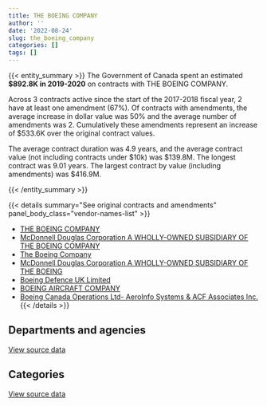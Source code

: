 ```yaml
---
title: THE BOEING COMPANY
author: ''
date: '2022-08-24'
slug: the_boeing_company
categories: []
tags: []
---
```


<script src="/rmarkdown-libs/htmlwidgets/htmlwidgets.js"></script>
<link href="/rmarkdown-libs/datatables-css/datatables-crosstalk.css" rel="stylesheet" />
<script src="/rmarkdown-libs/datatables-binding/datatables.js"></script>
<script src="/rmarkdown-libs/jquery/jquery-3.6.0.min.js"></script>
<link href="/rmarkdown-libs/dt-core-bootstrap/css/dataTables.bootstrap.min.css" rel="stylesheet" />
<link href="/rmarkdown-libs/dt-core-bootstrap/css/dataTables.bootstrap.extra.css" rel="stylesheet" />
<script src="/rmarkdown-libs/dt-core-bootstrap/js/jquery.dataTables.min.js"></script>
<script src="/rmarkdown-libs/dt-core-bootstrap/js/dataTables.bootstrap.min.js"></script>
<link href="/rmarkdown-libs/crosstalk/css/crosstalk.min.css" rel="stylesheet" />
<script src="/rmarkdown-libs/crosstalk/js/crosstalk.min.js"></script>
<script src="/rmarkdown-libs/htmlwidgets/htmlwidgets.js"></script>
<link href="/rmarkdown-libs/datatables-css/datatables-crosstalk.css" rel="stylesheet" />
<script src="/rmarkdown-libs/datatables-binding/datatables.js"></script>
<script src="/rmarkdown-libs/jquery/jquery-3.6.0.min.js"></script>
<link href="/rmarkdown-libs/dt-core-bootstrap/css/dataTables.bootstrap.min.css" rel="stylesheet" />
<link href="/rmarkdown-libs/dt-core-bootstrap/css/dataTables.bootstrap.extra.css" rel="stylesheet" />
<script src="/rmarkdown-libs/dt-core-bootstrap/js/jquery.dataTables.min.js"></script>
<script src="/rmarkdown-libs/dt-core-bootstrap/js/dataTables.bootstrap.min.js"></script>
<link href="/rmarkdown-libs/crosstalk/css/crosstalk.min.css" rel="stylesheet" />
<script src="/rmarkdown-libs/crosstalk/js/crosstalk.min.js"></script>

{{< entity_summary >}}
The Government of Canada spent an estimated **\$892.8K in 2019-2020** on contracts with THE BOEING COMPANY.

Across 3 contracts active since the start of the 2017-2018 fiscal year, 2 have at least one amendment (67%). Of contracts with amendments, the average increase in dollar value was 50% and the average number of amendments was 2. Cumulatively these amendments represent an increase of \$533.6K over the original contract values.

The average contract duration was 4.9 years, and the average contract value (not including contracts under \$10k) was \$139.8M. The longest contract was 9.01 years. The largest contract by value (including amendments) was \$416.9M.

{{< /entity_summary >}}

{{< details summary="See original contracts and amendments" panel_body_class="vendor-names-list" >}}
- [THE BOEING COMPANY](https://search.open.canada.ca/en/ct/?sort=contract_value_f%20desc&page=1&search_text=%22THE%20BOEING%20COMPANY%22)
- [McDonnell Douglas Corporation A WHOLLY-OWNED SUBSIDIARY OF THE BOEING COMPANY](https://search.open.canada.ca/en/ct/?sort=contract_value_f%20desc&page=1&search_text=%22McDonnell%20Douglas%20Corporation%20A%20WHOLLY-OWNED%20SUBSIDIARY%20OF%20THE%20BOEING%20COMPANY%22)
- [The Boeing Company](https://search.open.canada.ca/en/ct/?sort=contract_value_f%20desc&page=1&search_text=%22The%20Boeing%20Company%22)
- [McDonnell Douglas Corporation A WHOLLY-OWNED SUBSIDIARY OF THE BOEING](https://search.open.canada.ca/en/ct/?sort=contract_value_f%20desc&page=1&search_text=%22McDonnell%20Douglas%20Corporation%20A%20WHOLLY-OWNED%20SUBSIDIARY%20OF%20THE%20BOEING%22)
- [Boeing Defence UK Limited](https://search.open.canada.ca/en/ct/?sort=contract_value_f%20desc&page=1&search_text=%22Boeing%20Defence%20UK%20Limited%22)
- [BOEING AIRCRAFT COMPANY](https://search.open.canada.ca/en/ct/?sort=contract_value_f%20desc&page=1&search_text=%22BOEING%20AIRCRAFT%20COMPANY%22)
- [Boeing Canada Operations Ltd- AeroInfo Systems & ACF Associates Inc.](https://search.open.canada.ca/en/ct/?sort=contract_value_f%20desc&page=1&search_text=%22Boeing%20Canada%20Operations%20Ltd-%20AeroInfo%20Systems%20%26%20ACF%20Associates%20Inc.%22)
{{< /details >}}

## Departments and agencies

<div id="htmlwidget-1" style="width:100%;height:auto;" class="datatables html-widget"></div>
<script type="application/json" data-for="htmlwidget-1">{"x":{"style":"bootstrap","filter":"none","vertical":false,"data":[["<a href=\"/departments/dnd-mdn/\">National Defence<\/a>"],[46560146.86],[12236243.96],[892815.19]],"container":"<table class=\"table table-striped table-hover row-border order-column display\">\n  <thead>\n    <tr>\n      <th>Department<\/th>\n      <th>2017-2018<\/th>\n      <th>2018-2019<\/th>\n      <th>2019-2020<\/th>\n    <\/tr>\n  <\/thead>\n<\/table>","options":{"order":[[3,"desc"]],"pageLength":10,"autoWidth":true,"columnDefs":[{"targets":1,"render":"function(data, type, row, meta) {\n    return type !== 'display' ? data : DTWidget.formatCurrency(data, \"$\", 2, 3, \",\", \".\", true, null);\n  }"},{"targets":2,"render":"function(data, type, row, meta) {\n    return type !== 'display' ? data : DTWidget.formatCurrency(data, \"$\", 2, 3, \",\", \".\", true, null);\n  }"},{"targets":3,"render":"function(data, type, row, meta) {\n    return type !== 'display' ? data : DTWidget.formatCurrency(data, \"$\", 2, 3, \",\", \".\", true, null);\n  }"},{"width":"16%","targets":[1,2,3]},{"className":"dt-right","targets":[1,2,3]}],"orderClasses":false}},"evals":["options.columnDefs.0.render","options.columnDefs.1.render","options.columnDefs.2.render"],"jsHooks":[]}</script>
<p class="text-right">
<a href="https://github.com/GoC-Spending/contracts-data/tree/main/data/out/vendors/the_boeing_company/summary_by_fiscal_year_by_department.csv" class="source-data-link btn btn-link">View source data</a>
</p>

## Categories

<div id="htmlwidget-2" style="width:100%;height:auto;" class="datatables html-widget"></div>
<script type="application/json" data-for="htmlwidget-2">{"x":{"style":"bootstrap","filter":"none","vertical":false,"data":[["<a href=\"/categories/11_defence/\">Defence<\/a>","<a href=\"/categories/9_human_capital/\">Human capital<\/a>"],[46560146.86,null],[11815955.19,420288.77],[246488.76,646326.43]],"container":"<table class=\"table table-striped table-hover row-border order-column display\">\n  <thead>\n    <tr>\n      <th>Category<\/th>\n      <th>2017-2018<\/th>\n      <th>2018-2019<\/th>\n      <th>2019-2020<\/th>\n    <\/tr>\n  <\/thead>\n<\/table>","options":{"order":[[3,"desc"]],"dom":"t","pageLength":30,"autoWidth":true,"columnDefs":[{"targets":1,"render":"function(data, type, row, meta) {\n    return type !== 'display' ? data : DTWidget.formatCurrency(data, \"$\", 2, 3, \",\", \".\", true, null);\n  }"},{"targets":2,"render":"function(data, type, row, meta) {\n    return type !== 'display' ? data : DTWidget.formatCurrency(data, \"$\", 2, 3, \",\", \".\", true, null);\n  }"},{"targets":3,"render":"function(data, type, row, meta) {\n    return type !== 'display' ? data : DTWidget.formatCurrency(data, \"$\", 2, 3, \",\", \".\", true, null);\n  }"},{"width":"16%","targets":[1,2,3]},{"className":"dt-right","targets":[1,2,3]}],"orderClasses":false,"lengthMenu":[10,25,30,50,100]}},"evals":["options.columnDefs.0.render","options.columnDefs.1.render","options.columnDefs.2.render"],"jsHooks":[]}</script>
<p class="text-right">
<a href="https://github.com/GoC-Spending/contracts-data/tree/main/data/out/vendors/the_boeing_company/summary_by_fiscal_year_by_category.csv" class="source-data-link btn btn-link">View source data</a>
</p>
